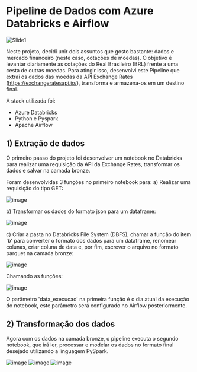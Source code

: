 # Pipeline de Dados com Azure Databricks e Airflow
![Slide1](https://github.com/user-attachments/assets/f8df3527-6f2b-4819-a46a-c55a04e78260)

Neste projeto, decidi unir dois assuntos que gosto bastante: dados e mercado financeiro (neste caso, cotações de moedas). O objetivo é levantar diariamente as cotações do Real Brasileiro (BRL) frente a uma cesta de outras moedas. Para atingir isso, desenvolvi este Pipeline que extrai os dados das moedas da API Exchange Rates (https://exchangeratesapi.io/), transforma e armazena-os em um destino final. 

A stack utilizada foi:
- Azure Databricks
- Python e Pyspark
- Apache Airflow

## 1) Extração de dados
O primeiro passo do projeto foi desenvolver um notebook no Databricks para realizar uma requisição da API da Exchange Rates, transformar os dados e salvar na camada bronze.

Foram desenvolvidas 3 funções no primeiro notebook para: 
a) Realizar uma requisição do tipo GET:

![image](https://github.com/user-attachments/assets/519c3a60-d808-4b2d-b1d9-119a9db49f9e)

b) Transformar os dados do formato json para um dataframe:

![image](https://github.com/user-attachments/assets/d6394854-f556-4bac-bed8-ace69b1c11f9)

c) Criar a pasta no Databricks File System (DBFS), chamar a função do item 'b' para converter o formato dos dados para um dataframe, renomear colunas, criar coluna de data e, por fim, escrever o arquivo no formato parquet na camada bronze:

![image](https://github.com/user-attachments/assets/ef59b0cd-ac96-4e8f-961b-efd0db8bcb42)

Chamando as funções:

![image](https://github.com/user-attachments/assets/962c1e1b-f365-414a-bd2e-958c42ac69d6)

O parâmetro 'data_execucao' na primeira função é o dia atual da execução do notebook, este parâmetro será configurado no Airflow posteriormente.

## 2) Transformação dos dados
Agora com os dados na camada bronze, o pipeline executa o segundo notebook, que irá ler, processar e modelar os dados no formato final desejado utilizando a linguagem PySpark.

![image](https://github.com/user-attachments/assets/f8dd5fe1-476c-4b8a-aca4-78fa3c6c26ab)
![image](https://github.com/user-attachments/assets/90a22822-a683-40df-ab0b-6ffd627df64f)
![image](https://github.com/user-attachments/assets/26577763-a2ee-49cf-8f67-9bad9bd44557)
